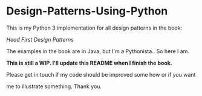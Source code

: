 
# Design-Patterns-Using-Python  
  
This is my Python 3 implementation for all design patterns in the book:  
  
*Head First Design Patterns*  
  
The examples in the book are in Java, but I'm a Pythonista.. So here I am.  
  
**This is still a WIP. I'll update this README when I finish the book.**  
  
Please get in touch if my code should be improved some how or if you want  
  
me to illustrate something. Thank you.